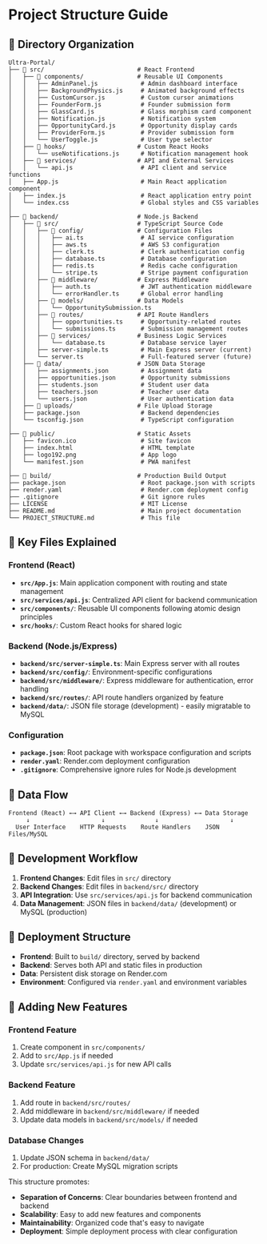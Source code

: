 # Project Structure Guide

## 📁 Directory Organization

```
Ultra-Portal/
├── 📁 src/                          # React Frontend
│   ├── 📁 components/               # Reusable UI Components
│   │   ├── AdminPanel.js            # Admin dashboard interface
│   │   ├── BackgroundPhysics.js     # Animated background effects
│   │   ├── CustomCursor.js          # Custom cursor animations
│   │   ├── FounderForm.js           # Founder submission form
│   │   ├── GlassCard.js             # Glass morphism card component
│   │   ├── Notification.js          # Notification system
│   │   ├── OpportunityCard.js       # Opportunity display cards
│   │   ├── ProviderForm.js          # Provider submission form
│   │   └── UserToggle.js            # User type selector
│   ├── 📁 hooks/                    # Custom React Hooks
│   │   └── useNotifications.js      # Notification management hook
│   ├── 📁 services/                 # API and External Services
│   │   └── api.js                   # API client and service functions
│   ├── App.js                       # Main React application component
│   ├── index.js                     # React application entry point
│   └── index.css                    # Global styles and CSS variables
│
├── 📁 backend/                      # Node.js Backend
│   ├── 📁 src/                      # TypeScript Source Code
│   │   ├── 📁 config/               # Configuration Files
│   │   │   ├── ai.ts                # AI service configuration
│   │   │   ├── aws.ts               # AWS S3 configuration
│   │   │   ├── clerk.ts             # Clerk authentication config
│   │   │   ├── database.ts          # Database configuration
│   │   │   ├── redis.ts             # Redis cache configuration
│   │   │   └── stripe.ts            # Stripe payment configuration
│   │   ├── 📁 middleware/           # Express Middleware
│   │   │   ├── auth.ts              # JWT authentication middleware
│   │   │   └── errorHandler.ts      # Global error handling
│   │   ├── 📁 models/               # Data Models
│   │   │   └── OpportunitySubmission.ts
│   │   ├── 📁 routes/               # API Route Handlers
│   │   │   ├── opportunities.ts     # Opportunity-related routes
│   │   │   └── submissions.ts       # Submission management routes
│   │   ├── 📁 services/             # Business Logic Services
│   │   │   └── database.ts          # Database service layer
│   │   ├── server-simple.ts         # Main Express server (current)
│   │   └── server.ts                # Full-featured server (future)
│   ├── 📁 data/                     # JSON Data Storage
│   │   ├── assignments.json         # Assignment data
│   │   ├── opportunities.json       # Opportunity submissions
│   │   ├── students.json            # Student user data
│   │   ├── teachers.json            # Teacher user data
│   │   └── users.json               # User authentication data
│   ├── 📁 uploads/                  # File Upload Storage
│   ├── package.json                 # Backend dependencies
│   └── tsconfig.json                # TypeScript configuration
│
├── 📁 public/                       # Static Assets
│   ├── favicon.ico                  # Site favicon
│   ├── index.html                   # HTML template
│   ├── logo192.png                  # App logo
│   └── manifest.json                # PWA manifest
│
├── 📁 build/                        # Production Build Output
├── package.json                     # Root package.json with scripts
├── render.yaml                      # Render.com deployment config
├── .gitignore                       # Git ignore rules
├── LICENSE                          # MIT License
├── README.md                        # Main project documentation
└── PROJECT_STRUCTURE.md             # This file
```

## 🎯 Key Files Explained

### Frontend (React)
- **`src/App.js`**: Main application component with routing and state management
- **`src/services/api.js`**: Centralized API client for backend communication
- **`src/components/`**: Reusable UI components following atomic design principles
- **`src/hooks/`**: Custom React hooks for shared logic

### Backend (Node.js/Express)
- **`backend/src/server-simple.ts`**: Main Express server with all routes
- **`backend/src/config/`**: Environment-specific configurations
- **`backend/src/middleware/`**: Express middleware for authentication, error handling
- **`backend/src/routes/`**: API route handlers organized by feature
- **`backend/data/`**: JSON file storage (development) - easily migratable to MySQL

### Configuration
- **`package.json`**: Root package with workspace configuration and scripts
- **`render.yaml`**: Render.com deployment configuration
- **`.gitignore`**: Comprehensive ignore rules for Node.js development

## 🔄 Data Flow

```
Frontend (React) ←→ API Client ←→ Backend (Express) ←→ Data Storage
     ↓                    ↓              ↓                    ↓
  User Interface    HTTP Requests    Route Handlers    JSON Files/MySQL
```

## 📝 Development Workflow

1. **Frontend Changes**: Edit files in `src/` directory
2. **Backend Changes**: Edit files in `backend/src/` directory
3. **API Integration**: Use `src/services/api.js` for backend communication
4. **Data Management**: JSON files in `backend/data/` (development) or MySQL (production)

## 🚀 Deployment Structure

- **Frontend**: Built to `build/` directory, served by backend
- **Backend**: Serves both API and static files in production
- **Data**: Persistent disk storage on Render.com
- **Environment**: Configured via `render.yaml` and environment variables

## 🔧 Adding New Features

### Frontend Feature
1. Create component in `src/components/`
2. Add to `src/App.js` if needed
3. Update `src/services/api.js` for new API calls

### Backend Feature
1. Add route in `backend/src/routes/`
2. Add middleware in `backend/src/middleware/` if needed
3. Update data models in `backend/src/models/` if needed

### Database Changes
1. Update JSON schema in `backend/data/`
2. For production: Create MySQL migration scripts

This structure promotes:
- **Separation of Concerns**: Clear boundaries between frontend and backend
- **Scalability**: Easy to add new features and components
- **Maintainability**: Organized code that's easy to navigate
- **Deployment**: Simple deployment process with clear configuration 